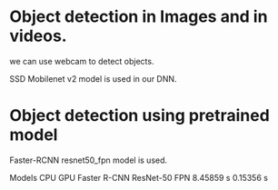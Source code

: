 
# Object detection in Images and in videos.

we can use webcam to detect objects.

SSD Mobilenet v2 model is used in our DNN.



# Object detection using pretrained model

Faster-RCNN resnet50_fpn model is used. 
<html>
  <body>
           Models                           CPU         GPU
         Faster R-CNN ResNet-50 FPN    8.45859 s      0.15356 s
    </body>
</html>
